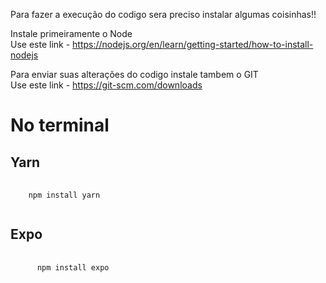 Para fazer a execução do codigo sera preciso instalar algumas coisinhas!!

Instale primeiramente o Node<br>
Use este link - https://nodejs.org/en/learn/getting-started/how-to-install-nodejs

Para enviar suas alterações do codigo instale tambem o GIT<br>
Use este link - <link> https://git-scm.com/downloads</link>

<h1>No terminal</h1>

<h2>Yarn</h2>
<pre>
  <code>
    npm install yarn
  </code>
</pre>

<h2>Expo</h2>

<pre>
  <code class= "expo">
      npm install expo
  </code>
</pre>


